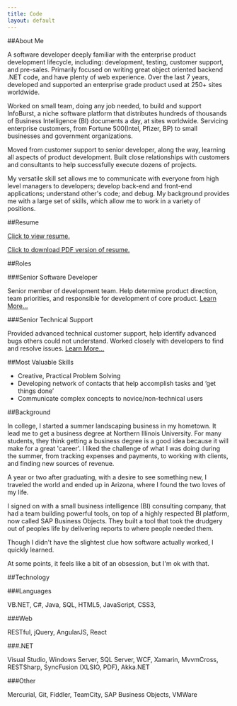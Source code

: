 ```yaml
---
title: Code
layout: default
---
```


##About Me

A software developer deeply familiar with the enterprise product development lifecycle, including: development, testing, customer support, and pre-sales. Primarily focused on writing great object oriented backend .NET code, and have plenty of web experience. Over the last 7 years, developed and supported an enterprise grade product used at 250+ sites worldwide.

Worked on small team, doing any job needed, to build and support InfoBurst, a niche software platform that distributes hundreds of thousands of Business Intelligence (BI) documents a day, at sites worldwide. Servicing enterprise customers, from Fortune 500(Intel, Pfizer, BP) to small businesses and government organizations.

Moved from customer support to senior developer, along the way, learning all aspects of product development. Built close relationships with customers and consultants to help successfully execute dozens of projects.

My versatile skill set allows me to communicate with everyone from high level managers to developers; develop back-end and front-end applications; understand other's code; and debug. My background provides me with a large set of skills, which allow me to work in a variety of positions.

##Resume

[Click to view resume.](https://docs.google.com/document/d/1lcO355gFLsXSTq_V-3dW4K8c6aPhtvF3XxopUrf8f0s/pub)

[Click to download PDF version of resume.](https://docs.google.com/document/d/1lcO355gFLsXSTq_V-3dW4K8c6aPhtvF3XxopUrf8f0s/export?format=pdf)

##Roles

###Senior Software Developer

Senior member of development team. Help determine product direction, team priorities, and responsible for development of core product. [Learn More...](/code/dev)

###Senior Technical Support 

Provided advanced technical customer support, help identify advanced bugs others could not understand. Worked closely with developers to find and resolve issues. [Learn More...](/code/support)

##Most Valuable Skills
+ Creative, Practical Problem Solving
+ Developing network of contacts that help accomplish tasks and ’get things done’
+ Communicate complex concepts to novice/non-technical users

##Background

In college, I started a summer landscaping business in my hometown. It lead me to get a business degree at Northern 
Illinois University. For many students, they think getting a business degree is a good idea because it will make 
for a great 'career'. I liked the challenge of what I was doing during the summer, from tracking expenses and 
payments, to working with clients, and finding new sources of revenue. 

A year or two after graduating, with a desire to see something new, I traveled the world and ended up in Arizona, where I found the two loves of my life.

I signed on with a small business intelligence (BI) consulting company, that had a team building powerful tools, 
on top of a highly respected BI platform, now called SAP Business Objects. They built a tool that took the drudgery 
out of peoples life by delivering reports to where people needed them.

Though I didn't have the slightest clue how software actually worked, I quickly learned.

At some points, it feels like a bit of an obsession, but I'm ok with that.

##Technology

###Languages

VB.NET, C#, Java, SQL, HTML5, JavaScript, CSS3, 

###Web

RESTful, jQuery, AngularJS, React 

###.NET

Visual Studio, Windows Server, SQL Server, WCF, Xamarin, MvvmCross, RESTSharp, SyncFusion (XLSIO, PDF), Akka.NET

###Other

Mercurial, Git, Fiddler, TeamCity, SAP Business Objects, VMWare
